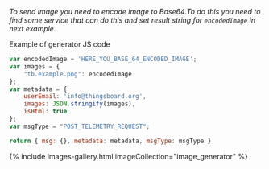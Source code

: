 _To send image you need to encode image to Base64.To do this you need to find
some service that can do this and set result string
for `encodedImage` in next example._

Example of generator JS code
```js
var encodedImage = 'HERE_YOU_BASE_64_ENCODED_IMAGE';
var images = {
    "tb.example.png": encodedImage
};
var metadata = { 
    userEmail: 'info@thingsboard.org', 
    images: JSON.stringify(images), 
    isHtml: true 
};
var msgType = "POST_TELEMETRY_REQUEST";

return { msg: {}, metadata: metadata, msgType: msgType }
```
{% include images-gallery.html imageCollection="image_generator" %}